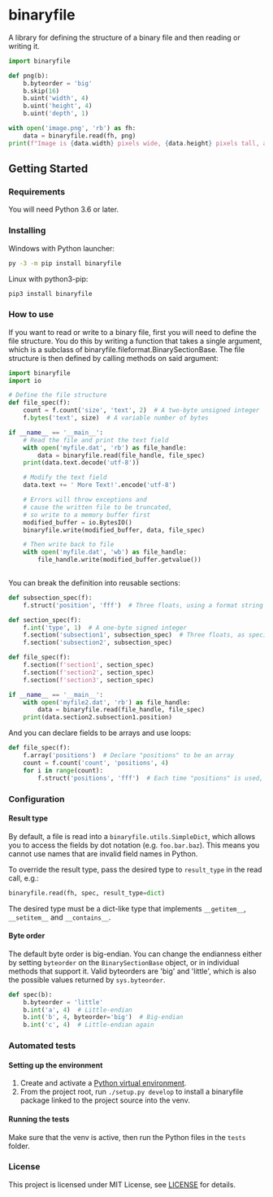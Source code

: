 # binaryfile

A library for defining the structure of a binary file and then reading or writing it.

```python
import binaryfile

def png(b):
	b.byteorder = 'big'
	b.skip(16)
	b.uint('width', 4)
	b.uint('height', 4)
	b.uint('depth', 1)

with open('image.png', 'rb') as fh:
	data = binaryfile.read(fh, png)
print(f"Image is {data.width} pixels wide, {data.height} pixels tall, and {data.depth} bits deep.")
```

## Getting Started

### Requirements

You will need Python 3.6 or later.

### Installing

Windows with Python launcher:

```bat
py -3 -m pip install binaryfile
```

Linux with python3-pip:
```bash
pip3 install binaryfile
```

### How to use

If you want to read or write to a binary file, first you will need to define the file structure. You do this by writing a function that takes a single argument, which is a subclass of binaryfile.fileformat.BinarySectionBase. The file structure is then defined by calling methods on said argument:

```python
import binaryfile
import io

# Define the file structure
def file_spec(f):
	count = f.count('size', 'text', 2)  # A two-byte unsigned integer
	f.bytes('text', size)  # A variable number of bytes

if __name__ == '__main__':
	# Read the file and print the text field
	with open('myfile.dat', 'rb') as file_handle:
		data = binaryfile.read(file_handle, file_spec)
	print(data.text.decode('utf-8'))

	# Modify the text field
	data.text += ' More Text!'.encode('utf-8')

	# Errors will throw exceptions and
	# cause the written file to be truncated,
	# so write to a memory buffer first
	modified_buffer = io.BytesIO()
	binaryfile.write(modified_buffer, data, file_spec)

	# Then write back to file
	with open('myfile.dat', 'wb') as file_handle:
		file_handle.write(modified_buffer.getvalue())
		
```

You can break the definition into reusable sections:

```python
def subsection_spec(f):
	f.struct('position', 'fff')  # Three floats, using a format string from Python's built-in struct module

def section_spec(f):
	f.int('type', 1)  # A one-byte signed integer
	f.section('subsection1', subsection_spec)  # Three floats, as specified in subsection_spec
	f.section('subsection2', subsection_spec)

def file_spec(f):
	f.section(f'section1', section_spec)
	f.section(f'section2', section_spec)
	f.section(f'section3', section_spec)

if __name__ == '__main__':
	with open('myfile2.dat', 'rb') as file_handle:
		data = binaryfile.read(file_handle, file_spec)
	print(data.section2.subsection1.position)
```

And you can declare fields to be arrays and use loops:

```python
def file_spec(f):
	f.array('positions')  # Declare "positions" to be an array
	count = f.count('count', 'positions', 4)
	for i in range(count):
		f.struct('positions', 'fff')  # Each time "positions" is used, it's the next element of the array
```

### Configuration
#### Result type
By default, a file is read into a `binaryfile.utils.SimpleDict`, which allows you to access the fields by dot notation (e.g. `foo.bar.baz`). This means you cannot use names that are invalid field names in Python.

To override the result type, pass the desired type to `result_type` in the read call, e.g.:
```python
binaryfile.read(fh, spec, result_type=dict)
```

The desired type must be a dict-like type that implements `__getitem__`, `__setitem__` and `__contains__`.

#### Byte order
The default byte order is big-endian. You can change the endianness either by setting `byteorder` on the `BinarySectionBase` object, or in individual methods that support it.
Valid byteorders are 'big' and 'little', which is also the possible values returned by `sys.byteorder`.

```python
def spec(b):
	b.byteorder = 'little'
	b.int('a', 4)  # Little-endian
	b.int('b', 4, byteorder='big')  # Big-endian
	b.int('c', 4)  # Little-endian again

```

### Automated tests
#### Setting up the environment
1. Create and activate a [Python virtual environment](https://docs.python.org/3/library/venv.html).
2. From the project root, run `./setup.py develop` to install a binaryfile package linked to the project source into the venv.

#### Running the tests
Make sure that the venv is active, then run the Python files in the `tests` folder.

### License
This project is licensed under MIT License, see [LICENSE](LICENSE) for details.
